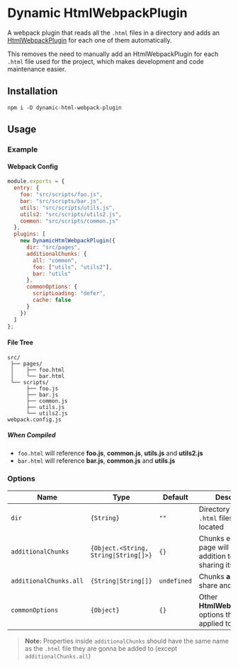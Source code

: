 # Dynamic HtmlWebpackPlugin
A webpack plugin that reads all the `.html` files in a directory and adds an [HtmlWebpackPlugin](https://github.com/jantimon/html-webpack-plugin) for each one of them automatically.

This removes the need to manually add an HtmlWebpackPlugin for each `.html` file used for the project, which makes development and code maintenance easier.

## Installation
```
npm i -D dynamic-html-webpack-plugin
```

## Usage

### Example

#### Webpack Config
```js
module.exports = {
  entry: {
    foo: "src/scripts/foo.js",
    bar: "src/scripts/bar.js",
    utils: "src/scripts/utils.js",
    utils2: "src/scripts/utils2.js",
    common: "src/scripts/common.js"
  },
  plugins: [
    new DynamicHtmlWebpackPlugin({
      dir: "src/pages",
      additionalChunks: {
        all: "common",
        foo: ["utils", "utils2"],
        bar: "utils"
      },
      commonOptions: {
        scriptLoading: "defer",
        cache: false
      }
    })
  ]
};
```
#### File Tree
```
src/
 ├── pages/
 │    ├── foo.html
 │    └── bar.html
 └── scripts/
      ├── foo.js
      ├── bar.js
      ├── common.js
      ├── utils.js
      └── utils2.js
webpack.config.js
```
##### When Compiled
- `foo.html` will reference **foo.js**, **common.js**, **utils.js** and **utils2.js**
- `bar.html` will reference **bar.js**, **common.js** and **utils.js**

### Options

| Name                   | Type                                  | Default     | Description                                                                       |
|------------------------|---------------------------------------|-------------|-----------------------------------------------------------------------------------|
| `dir`                  | `{String}`                            | `""`        | Directory where the `.html` files are located                                     |
| `additionalChunks`     | `{Object.<String, String\|String[]>}` | `{}`        | Chunks each `.html` page will have, in addition to the one sharing its file name. |
| `additionalChunks.all` | `{String\|String[]}`                  | `undefined` | Chunks **all** pages will share and reference.                                    |
| `commonOptions`        | `{Object}`                            | `{}`        | Other **HtmlWebpackPLugin** options that will be applied to all pages.            |

> **Note:** Properties inside `additionalChunks` should have the same name as the `.html` file they are gonna be added to (except `additionalChunks.all`)